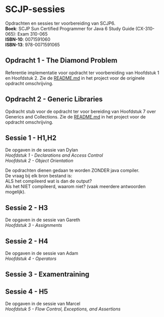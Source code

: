 SCJP-sessies
==============
Opdrachten en sessies ter voorbereiding van SCJP6.  
__Boek__: SCJP Sun Certified Programmer for Java 6 Study Guide (CX-310-065): Exam 310-065  
__ISBN-10__: 0071591060  
__ISBN-13__: 978-0071591065  

Opdracht 1 - The Diamond Problem
--------------------------------
Referentie implementatie voor opdracht ter voorbereiding van Hoofdstuk 1 en Hoofdstuk 2.
Zie de [README.md](https://github.com/akkerman/SCJP-sessies/blob/master/Opdracht%201%20-%20The%20Diamond%20Problem/README.md)
in het project voor de originele opdracht omschrijving.

Opdracht 2 - Generic Libraries
------------------------------
Opdracht stub voor de opdracht ter voor bereiding van Hoofdstuk 7 over Generics and Collections.
Zie de [README.md](https://github.com/akkerman/SCJP-sessies/blob/master/Opdracht%202%20-%20Generic%20Libraries/README.md)
in het project voor de opdracht omschrijving.


Sessie 1 - H1,H2
-------------------
De opgaven in de sessie van Dylan  
*Hoofdstuk 1 - Declarations and Access Control*  
*Hoofdstuk 2 - Object Orientation*  

De opdrachten dienen gedaan te worden ZONDER java compiler.  
De vraag bij elk bron bestand is:  
ALS het compileerd wat is dan de output?  
Als het NIET compileerd, waarom niet? (vaak meerdere antwoorden mogelijk).  

Sessie 2 - H3
-------------
De opgaven in de sessie van Gareth  
*Hoofdstuk 3 - Assignments*

Sessie 2 - H4
-------------
De opgaven in de sessie van Adam  
*Hoofdstuk 4 - Operators*

Sessie 3 - Examentraining 
-------------------------

Sessie 4 - H5  
-------------
De opgaven in de sessie van Marcel  
*Hoofdstuk 5 - Flow Control, Exceptions, and Assertions*
